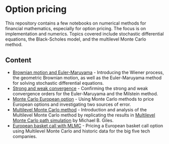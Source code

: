 # Option pricing

This repository contains a few notebooks on numerical methods for financial mathematics, especially for option pricing. The focus is on implementation and numerics. Topics covered include stochastic differential equations, the Black-Scholes model, and the multilevel Monte Carlo method.

## Content

- [Brownian motion and Euler-Maruyama](notebooks/Brownian_motion_and_Euler-Maruyama.ipynb) - Introducing the Wiener process, the geometric Brownian motion, as well as the Euler-Maruyama method for solving stochastic differential equations.
- [Strong and weak convergence](notebooks/Strong_and_weak_convergence.ipynb) - Confirming the strong and weak convergence orders for the Euler-Maruyama and the Milstein method.
- [Monte Carlo European option](notebooks/Monte_Carlo_European_Option.ipynb) - Using Monte Carlo methods to price European options and investigating two sources of error.
- [Multilevel Monte Carlo method](notebooks/Multilevel_Monte_Carlo.ipynb) - Introduction and analysis of the Multilevel Monte Carlo method by replicating the results in [Multilevel Monte Carlo path simulation](https://ora.ox.ac.uk/objects/uuid:d9d28973-94aa-4179-962a-28bcfa8d8f00/download_file?safe_filename=2007OMI06.pdf&file_format=application%2Fpdf&type_of_work=Working+paper) by Michael B. Giles.
- [European basket call with MLMC](notebooks/European_Basket_Option.ipynb) - Pricing a European basket call option using Multilevel Monte Carlo and historic data for the big five tech companies.